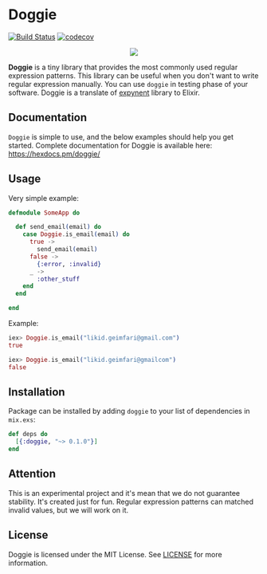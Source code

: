 # Doggie

[![Build Status](https://travis-ci.org/lk-geimfari/doggie.svg?branch=master)](https://travis-ci.org/lk-geimfari/doggie)
[![codecov](https://codecov.io/gh/lk-geimfari/doggie/branch/master/graph/badge.svg)](https://codecov.io/gh/lk-geimfari/doggie)

<p align="center">
<a href="https://github.com/lk-geimfari/doggie/">
  <img src="https://raw.githubusercontent.com/lk-geimfari/doggie/master/logo.png">
</a>
</p>

**Doggie** is a tiny library that provides the most commonly used regular expression patterns. This library can be useful when you don't want to write regular expression manually. You can use `doggie` in testing phase of your software. Doggie is a translate of [expynent](https://github.com/lk-geimfari/expynent) library to Elixir.


## Documentation
`Doggie` is simple to use, and the below examples should help you get started. Complete documentation for Doggie is available here: https://hexdocs.pm/doggie/


## Usage
Very simple example:

```elixir
defmodule SomeApp do

  def send_email(email) do
    case Doggie.is_email(email) do
      true ->
        send_email(email)
      false ->
        {:error, :invalid}
      _ ->
        :other_stuff
    end
  end

end

```

Example:
```elixir
iex> Doggie.is_email("likid.geimfari@gmail.com")
true

iex> Doggie.is_email("likid.geimfari@gmailcom")
false
```

## Installation

Package can be installed by adding `doggie` to your list of dependencies in `mix.exs`:

```elixir
def deps do
  [{:doggie, "~> 0.1.0"}]
end
```

## Attention
This is an experimental project and it's mean that we do not guarantee stability. It's created just for fun. Regular expression patterns can matched invalid values, but we will work on it.

## License
Doggie is licensed under the MIT License. See [LICENSE](https://github.com/lk-geimfari/doggie/blob/master/LICENSE) for more information.
